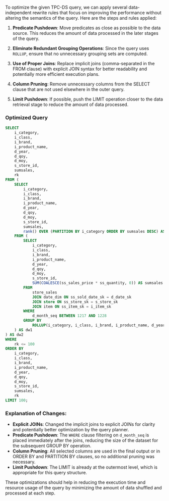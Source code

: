 To optimize the given TPC-DS query, we can apply several data-independent rewrite rules that focus on improving the performance without altering the semantics of the query. Here are the steps and rules applied:

1. **Predicate Pushdown**: Move predicates as close as possible to the data source. This reduces the amount of data processed in the later stages of the query.

2. **Eliminate Redundant Grouping Operations**: Since the query uses `ROLLUP`, ensure that no unnecessary grouping sets are computed.

3. **Use of Proper Joins**: Replace implicit joins (comma-separated in the FROM clause) with explicit JOIN syntax for better readability and potentially more efficient execution plans.

4. **Column Pruning**: Remove unnecessary columns from the SELECT clause that are not used elsewhere in the outer query.

5. **Limit Pushdown**: If possible, push the LIMIT operation closer to the data retrieval stage to reduce the amount of data processed.

### Optimized Query

```sql
SELECT 
    i_category, 
    i_class, 
    i_brand, 
    i_product_name, 
    d_year, 
    d_qoy, 
    d_moy, 
    s_store_id, 
    sumsales, 
    rk
FROM (
    SELECT 
        i_category, 
        i_class, 
        i_brand, 
        i_product_name, 
        d_year, 
        d_qoy, 
        d_moy, 
        s_store_id, 
        sumsales, 
        rank() OVER (PARTITION BY i_category ORDER BY sumsales DESC) AS rk
    FROM (
        SELECT 
            i_category, 
            i_class, 
            i_brand, 
            i_product_name, 
            d_year, 
            d_qoy, 
            d_moy, 
            s_store_id, 
            SUM(COALESCE(ss_sales_price * ss_quantity, 0)) AS sumsales
        FROM 
            store_sales
            JOIN date_dim ON ss_sold_date_sk = d_date_sk
            JOIN store ON ss_store_sk = s_store_sk
            JOIN item ON ss_item_sk = i_item_sk
        WHERE 
            d_month_seq BETWEEN 1217 AND 1228
        GROUP BY 
            ROLLUP(i_category, i_class, i_brand, i_product_name, d_year, d_qoy, d_moy, s_store_id)
    ) AS dw1
) AS dw2
WHERE 
    rk <= 100
ORDER BY 
    i_category, 
    i_class, 
    i_brand, 
    i_product_name, 
    d_year, 
    d_qoy, 
    d_moy, 
    s_store_id, 
    sumsales, 
    rk
LIMIT 100;
```

### Explanation of Changes:
- **Explicit JOINs**: Changed the implicit joins to explicit JOINs for clarity and potentially better optimization by the query planner.
- **Predicate Pushdown**: The `WHERE` clause filtering on `d_month_seq` is placed immediately after the joins, reducing the size of the dataset for the subsequent GROUP BY operation.
- **Column Pruning**: All selected columns are used in the final output or in ORDER BY and PARTITION BY clauses, so no additional pruning was necessary.
- **Limit Pushdown**: The LIMIT is already at the outermost level, which is appropriate for this query structure.

These optimizations should help in reducing the execution time and resource usage of the query by minimizing the amount of data shuffled and processed at each step.